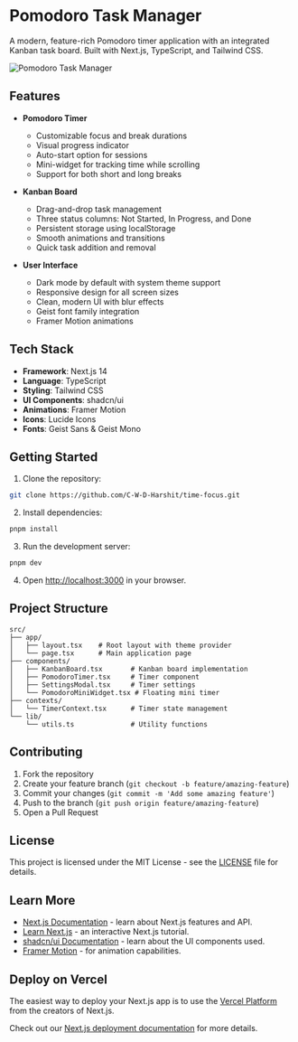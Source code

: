 # Pomodoro Task Manager

A modern, feature-rich Pomodoro timer application with an integrated Kanban task board. Built with Next.js, TypeScript, and Tailwind CSS.

![Pomodoro Task Manager](https://productivity.cleverdeveloper.in/og.png)

## Features

- **Pomodoro Timer**

  - Customizable focus and break durations
  - Visual progress indicator
  - Auto-start option for sessions
  - Mini-widget for tracking time while scrolling
  - Support for both short and long breaks

- **Kanban Board**

  - Drag-and-drop task management
  - Three status columns: Not Started, In Progress, and Done
  - Persistent storage using localStorage
  - Smooth animations and transitions
  - Quick task addition and removal

- **User Interface**
  - Dark mode by default with system theme support
  - Responsive design for all screen sizes
  - Clean, modern UI with blur effects
  - Geist font family integration
  - Framer Motion animations

## Tech Stack

- **Framework**: Next.js 14
- **Language**: TypeScript
- **Styling**: Tailwind CSS
- **UI Components**: shadcn/ui
- **Animations**: Framer Motion
- **Icons**: Lucide Icons
- **Fonts**: Geist Sans & Geist Mono

## Getting Started

1. Clone the repository:

```bash
git clone https://github.com/C-W-D-Harshit/time-focus.git
```

2. Install dependencies:

```bash
pnpm install
```

3. Run the development server:

```bash
pnpm dev
```

4. Open [http://localhost:3000](http://localhost:3000) in your browser.

## Project Structure

```
src/
├── app/
│   ├── layout.tsx    # Root layout with theme provider
│   └── page.tsx      # Main application page
├── components/
│   ├── KanbanBoard.tsx       # Kanban board implementation
│   ├── PomodoroTimer.tsx     # Timer component
│   ├── SettingsModal.tsx     # Timer settings
│   └── PomodoroMiniWidget.tsx # Floating mini timer
├── contexts/
│   └── TimerContext.tsx      # Timer state management
└── lib/
    └── utils.ts              # Utility functions
```

## Contributing

1. Fork the repository
2. Create your feature branch (`git checkout -b feature/amazing-feature`)
3. Commit your changes (`git commit -m 'Add some amazing feature'`)
4. Push to the branch (`git push origin feature/amazing-feature`)
5. Open a Pull Request

## License

This project is licensed under the MIT License - see the [LICENSE](LICENSE) file for details.

## Learn More

- [Next.js Documentation](https://nextjs.org/docs) - learn about Next.js features and API.
- [Learn Next.js](https://nextjs.org/learn) - an interactive Next.js tutorial.
- [shadcn/ui Documentation](https://ui.shadcn.com/) - learn about the UI components used.
- [Framer Motion](https://www.framer.com/motion/) - for animation capabilities.

## Deploy on Vercel

The easiest way to deploy your Next.js app is to use the [Vercel Platform](https://vercel.com/new?utm_medium=default-template&filter=next.js&utm_source=create-next-app&utm_campaign=create-next-app-readme) from the creators of Next.js.

Check out our [Next.js deployment documentation](https://nextjs.org/docs/app/building-your-application/deploying) for more details.
